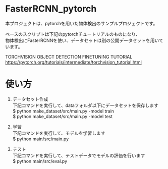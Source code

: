 # FasterRCNN_pytorch

本プロジェクトは、pytorchを用いた物体検出のサンプルプロジェクトです。

ベースのスクリプトは下記のpytorchチュートリアルのものになり、  
物体検出にFasterRCNNを使い、データセットは別の公開データセットを用いています。

TORCHVISION OBJECT DETECTION FINETUNING TUTORIAL  
https://pytorch.org/tutorials/intermediate/torchvision_tutorial.html


# 使い方
1. データセット作成  
下記コマンドを実行して、dataフォルダ以下にデータセットを保存します  
$ python make_dataset/src/main.py -model train  
$ python make_dataset/src/main.py -model test  

2. 学習  
下記コマンドを実行して、モデルを学習します  
$ python main/src/main.py  

3. テスト  
下記コマンドを実行して、テストデータでモデルの評価を行います  
$ python main/src/eval.py  
